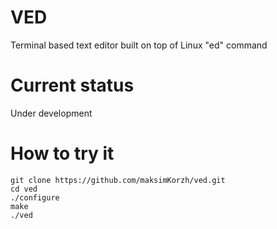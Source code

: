 # VED
Terminal based text editor built on top of Linux "ed" command

# Current status
Under development

# How to try it
    git clone https://github.com/maksimKorzh/ved.git
    cd ved
    ./configure
    make
    ./ved
